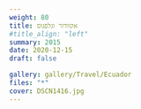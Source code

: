 ```yaml
---
weight: 80
title: אקוודור וגלפגוס
#title_align: "left"
summary: 2015
date: 2020-12-15
draft: false

gallery: gallery/Travel/Ecuador
files: "*"
cover: DSCN1416.jpg
---
```

